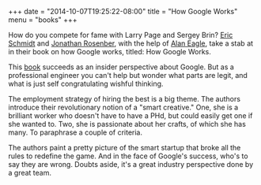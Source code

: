 +++
date = "2014-10-07T19:25:22-08:00"
title = "How Google Works"
menu = "books"
+++

How do you compete for fame with Larry Page and Sergey Brin?  [Eric Schmidt](https://en.wikipedia.org/wiki/Eric_Schmidt) and [Jonathan Rosenber](https://en.wikipedia.org/wiki/Jonathan_Rosenberg_(technologist)), with the help of [Alan Eagle](https://www.linkedin.com/in/alaneagle), take a stab at in their book on how Google works, titled: How Google Works.

This [book](http://www.amazon.com/How-Google-Works-Eric-Schmidt/dp/1455582344) succeeds as an insider perspective about Google.  But as a professional engineer you can't help but wonder what parts are legit, and what is just self congratulating wishful thinking.

The employment strategy of hiring the best is a big theme.  The authors introduce their revolutionary notion of a "smart creative."  One, she is a brilliant worker who doesn't have to have a PHd, but could easily get one if she wanted to.  Two, she is passionate about her crafts, of which she has many.  To paraphrase a couple of criteria.

The authors paint a pretty picture of the smart startup that broke all the rules to redefine the game.  And in the face of Google's success, who's to say they are wrong.  Doubts aside, it's a great industry perspective done by a great team.

